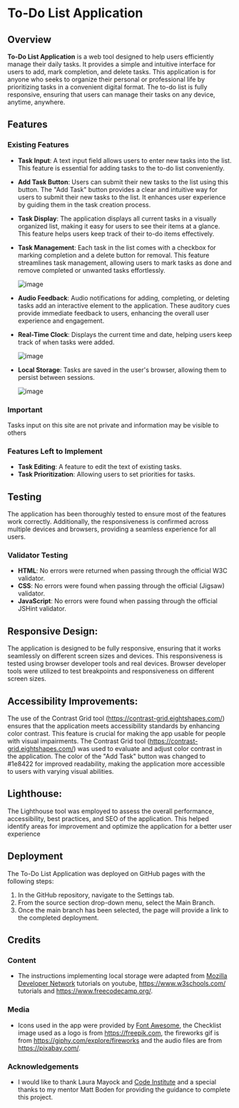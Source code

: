 # To-Do List Application

## Overview

**To-Do List Application** is a web tool designed to help users efficiently manage their daily tasks. It provides a simple and intuitive interface for users to add, mark completion, and delete tasks. This application is for anyone who seeks to organize their personal or professional life by prioritizing tasks in a convenient digital format. The to-do list is fully responsive, ensuring that users can manage their tasks on any device, anytime, anywhere.


## Features

### Existing Features

- **Task Input**: A text input field allows users to enter new tasks into the list. This feature is essential for adding tasks to the to-do list conveniently.
- **Add Task Button**: Users can submit their new tasks to the list using this button. The "Add Task" button provides a clear and intuitive way for users to submit their new tasks to the list. It enhances user experience by guiding them in the task creation process.
- **Task Display**: The application displays all current tasks in a visually organized list, making it easy for users to see their items at a glance. This feature helps users keep track of their to-do items effectively.
- **Task Management**: Each task in the list comes with a checkbox for marking completion and a delete button for removal. This feature streamlines task management, allowing users to mark tasks as done and remove completed or unwanted tasks effortlessly.

  ![image](https://github.com/010001000100000101000001/To-Do-list-v1/assets/147556282/ac638540-a6f2-4226-9696-dbb76e7fe7b8)


- **Audio Feedback**: Audio notifications for adding, completing, or deleting tasks add an interactive element to the application. These auditory cues provide immediate feedback to users, enhancing the overall user experience and engagement.
- **Real-Time Clock**: Displays the current time and date, helping users keep track of when tasks were added.

  ![image](https://github.com/010001000100000101000001/To-Do-list-v1/assets/147556282/9a67b04e-80b5-4805-90fd-2a8df3678ff1)

- **Local Storage**: Tasks are saved in the user's browser, allowing them to persist between sessions.



  ![image](https://github.com/010001000100000101000001/To-Do-list-v1/assets/147556282/1cd85beb-cb3f-4d15-b53f-3115698f9ff3)


### Important
Tasks input on this site are not private and information may be visible to others

### Features Left to Implement

- **Task Editing**: A feature to edit the text of existing tasks.
- **Task Prioritization**: Allowing users to set priorities for tasks.

## Testing

The application has been thoroughly tested to ensure most of the features work correctly. Additionally, the responsiveness is confirmed across multiple devices and browsers, providing a seamless experience for all users.

### Validator Testing

- **HTML**: No errors were returned when passing through the official W3C validator.
- **CSS**: No errors were found when passing through the official (Jigsaw) validator.
- **JavaScript**: No errors were found when passing through the official JSHint validator.

## Responsive Design:
The application is designed to be fully responsive, ensuring that it works seamlessly on different screen sizes and devices. This responsiveness is tested using browser developer tools and real devices. Browser developer tools were utilized to test breakpoints and responsiveness on different screen sizes.



## Accessibility Improvements:
 The use of the Contrast Grid tool (https://contrast-grid.eightshapes.com/) ensures that the application meets accessibility standards by enhancing color contrast. This feature is crucial for making the app usable for people with visual impairments. The Contrast Grid tool (https://contrast-grid.eightshapes.com/) was used to evaluate and adjust color contrast in the application. The color of the "Add Task" button was changed to #1e8422 for improved readability, making the application more accessible to users with varying visual abilities.

## Lighthouse:
The Lighthouse tool was employed to assess the overall performance, accessibility, best practices, and SEO of the application. This helped identify areas for improvement and optimize the application for a better user experience

## Deployment

The To-Do List Application was deployed on GitHub pages with the following steps:

1. In the GitHub repository, navigate to the Settings tab.
2. From the source section drop-down menu, select the Main Branch.
3. Once the main branch has been selected, the page will provide a link to the completed deployment.
   
## Credits

### Content

- The instructions  implementing local storage were adapted from [Mozilla Developer Network](https://developer.mozilla.org/en-US/docs/Web/API/Window/localStorage) tutorials on youtube,  https://www.w3schools.com/ tutorials and https://www.freecodecamp.org/. 

### Media

- Icons used in the app were provided by [Font Awesome](https://fontawesome.com/), the Checklist image used as a logo is from https://freepik.com, the fireworks gif is from https://giphy.com/explore/fireworks and the audio files are from https://pixabay.com/.


### Acknowledgements

- I would like to thank Laura Mayock and [Code Institute](https://codeinstitute.net) and a special thanks to my mentor Matt Boden for providing the guidance to complete this project.
